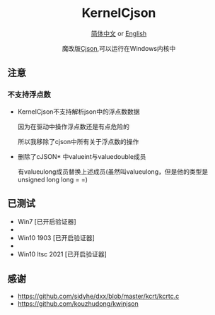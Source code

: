 <div align="center">

# KernelCjson

[简体中文](README-zh.md) or [English](README.md)  

魔改版[Cjson](https://github.com/DaveGamble/cJSON),可以运行在Windows内核中

</div>

## 注意
### 不支持浮点数
- KernelCjson不支持解析json中的浮点数数据

  因为在驱动中操作浮点数还是有点危险的
  
  所以我移除了cjson中所有关于浮点数的操作

- 删除了cJSON* 中valueint与valuedouble成员
  
  有valueulong成员替换上述成员(虽然叫valueulong，但是他的类型是unsigned long long = =)

## 已测试
- Win7 [已开启验证器]
- 
- Win10 1903 [已开启验证器]
- 
- Win10 ltsc 2021 [已开启验证器]

## 感谢
- https://github.com/sidyhe/dxx/blob/master/kcrt/kcrtc.c
- https://github.com/kouzhudong/kwinjson
